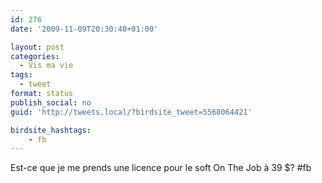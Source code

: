 ```yaml
---
id: 276
date: '2009-11-09T20:30:40+01:00'

layout: post
categories:
  - Vis ma vie
tags:
  - tweet
format: status
publish_social: no
guid: 'http://tweets.local/?birdsite_tweet=5568064421'

birdsite_hashtags:
    - fb
---
```


Est-ce que je me prends une licence pour le soft On The Job à 39 $? #fb